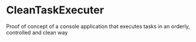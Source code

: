 # CleanTaskExecuter
Proof of concept of a console application that executes tasks in an orderly, controlled and clean way
